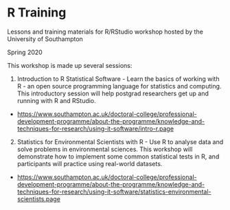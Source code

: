 # R Training
Lessons and training materials for R/RStudio workshop hosted by the University of Southampton

Spring 2020

This workshop is made up several sessions:
1. Introduction to R Statistical Software - Learn the basics of working with R - an open source programming language for statistics and computing. This introductory session will help postgrad researchers get up and running with R and RStudio.
  + https://www.southampton.ac.uk/doctoral-college/professional-development-programme/about-the-programme/knowledge-and-techniques-for-research/using-it-software/intro-r.page

2. Statistics for Environmental Scientists with R - Use R to analyse data and solve problems in environmental sciences. This workshop will demonstrate how to implement some common statistical tests in R, and participants will practice using real-world datasets.
  + https://www.southampton.ac.uk/doctoral-college/professional-development-programme/about-the-programme/knowledge-and-techniques-for-research/using-it-software/statistics-environmental-scientists.page

